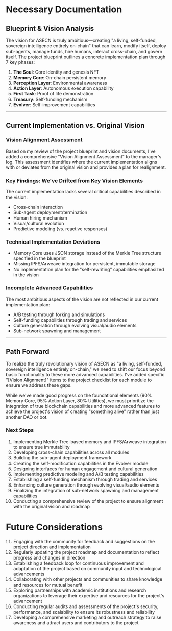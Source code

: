 # Necessary Documentation

## Blueprint & Vision Analysis

The vision for ASECN is truly ambitious—creating "a living, self-funded, sovereign intelligence entirely on-chain" that can learn, modify itself, deploy sub-agents, manage funds, hire humans, interact cross-chain, and govern itself. The project blueprint outlines a concrete implementation plan through 7 key phases:

1. **The Soul**: Core identity and genesis NFT  
2. **Memory Core**: On-chain persistent memory  
3. **Perception Layer**: Environmental awareness  
4. **Action Layer**: Autonomous execution capability  
5. **First Task**: Proof of life demonstration  
6. **Treasury**: Self-funding mechanism  
7. **Evolver**: Self-improvement capabilities  

---

## Current Implementation vs. Original Vision

### Vision Alignment Assessment

Based on my review of the project blueprint and vision documents, I've added a comprehensive "Vision Alignment Assessment" to the manager's log. This assessment identifies where the current implementation aligns with or deviates from the original vision and provides a plan for realignment.

### Key Findings: We've Drifted from Key Vision Elements

The current implementation lacks several critical capabilities described in the vision:

- Cross-chain interaction  
- Sub-agent deployment/termination  
- Human hiring mechanism  
- Visual/cultural evolution  
- Predictive modeling (vs. reactive responses)  

### Technical Implementation Deviations

- Memory Core uses JSON storage instead of the Merkle Tree structure specified in the blueprint  
- Missing IPFS/Arweave integration for persistent, immutable storage  
- No implementation plan for the "self-rewriting" capabilities emphasized in the vision  

### Incomplete Advanced Capabilities

The most ambitious aspects of the vision are not reflected in our current implementation plan:

- A/B testing through forking and simulations  
- Self-funding capabilities through trading and services  
- Culture generation through evolving visual/audio elements  
- Sub-network spawning and management  

---

## Path Forward

To realize the truly revolutionary vision of ASECN as "a living, self-funded, sovereign intelligence entirely on-chain," we need to shift our focus beyond basic functionality to these more advanced capabilities. I've added specific "[Vision Alignment]" items to the project checklist for each module to ensure we address these gaps.

While we've made good progress on the foundational elements (90% Memory Core, 95% Action Layer, 80% Utilities), we must prioritize the integration of true blockchain capabilities and more advanced features to achieve the project's vision of creating "something alive" rather than just another DAO or bot.

### Next Steps

1. Implementing Merkle Tree-based memory and IPFS/Arweave integration to ensure true immutability  
2. Developing cross-chain capabilities across all modules  
3. Building the sub-agent deployment framework  
4. Creating the self-modification capabilities in the Evolver module  
5. Designing interfaces for human engagement and cultural generation  
6. Implementing predictive modeling and A/B testing capabilities  
7. Establishing a self-funding mechanism through trading and services  
8. Enhancing culture generation through evolving visual/audio elements  
9. Finalizing the integration of sub-network spawning and management capabilities  
10. Conducting a comprehensive review of the project to ensure alignment with the original vision and roadmap  

# Future Considerations

11. Engaging with the community for feedback and suggestions on the project direction and implementation  
12. Regularly updating the project roadmap and documentation to reflect progress and changes in direction  
13. Establishing a feedback loop for continuous improvement and adaptation of the project based on community input and technological advancements  
14. Collaborating with other projects and communities to share knowledge and resources for mutual benefit  
15. Exploring partnerships with academic institutions and research organizations to leverage their expertise and resources for the project's advancement  
16. Conducting regular audits and assessments of the project's security, performance, and scalability to ensure its robustness and reliability  
17. Developing a comprehensive marketing and outreach strategy to raise awareness and attract users and contributors to the project  
